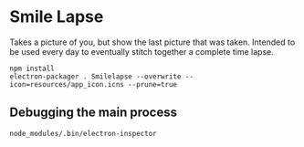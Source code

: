 # Smile Lapse

Takes a picture of you, but show the last picture that was taken.
Intended to be used every day to eventually stitch together a complete time lapse.

```
npm install
electron-packager . Smilelapse --overwrite --icon=resources/app_icon.icns --prune=true
```

## Debugging the main process

```
node_modules/.bin/electron-inspector
```
